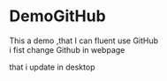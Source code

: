 # DemoGitHub
This a demo ,that I can fluent use GitHub  
 i fist change Github in webpage


that i update in desktop

